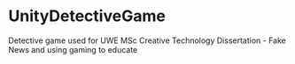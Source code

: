 # UnityDetectiveGame
Detective game used for UWE MSc Creative Technology Dissertation - Fake News and using gaming to educate
